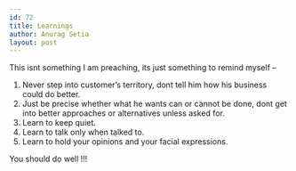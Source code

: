 ```yaml
---
id: 72
title: Learnings
author: Anurag Setia
layout: post
---
```

This isnt something I am preaching, its just something to remind myself &#8211;

  1. Never step into customer&#8217;s territory, dont tell him how his business could do better.
  2. Just be precise whether what he wants can or cannot be done, dont get into better approaches or alternatives unless asked for.
  3. Learn to keep quiet.
  4. Learn to talk only when talked to.
  5. Learn to hold your opinions and your facial expressions.

You should do well !!!